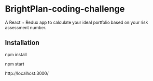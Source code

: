 # BrightPlan-coding-challenge
A React + Redux app to calculate your ideal portfolio based on your risk assessment number.

## Installation

npm install

npm start

http://localhost:3000/
